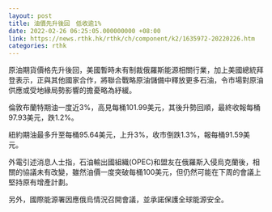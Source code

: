 ```yaml
---
layout: post
title: 油價先升後回　低收逾1%
date: 2022-02-26 06:25:05.000000000 +08:00
link: https://news.rthk.hk/rthk/ch/component/k2/1635972-20220226.htm
categories: rthk
---
```


原油期貨價格先升後回，美國暫時未有制裁俄羅斯能源相關行業，加上美國總統拜登表示，正與其他國家合作，將聯合戰略原油儲備中釋放更多石油，令市場對原油供應或受地緣局勢影響的擔憂略為紓緩。

倫敦布蘭特期油一度近3%，高見每桶101.99美元，其後升勢回順，最終收報每桶97.93美元，跌1.2%。

紐約期油最多升至每桶95.64美元，上升3%，收市倒跌1.3%，報每桶91.59美元。

外電引述消息人士指，石油輸出國組織(OPEC)和盟友在俄羅斯入侵烏克蘭後，相關的協議未有改變，雖然油價一度突破每桶100美元，但仍然可能在下周的會議上堅持原有增產計劃。

另外，國際能源署因應俄烏情況召開會議，並承諾保護全球能源安全。
